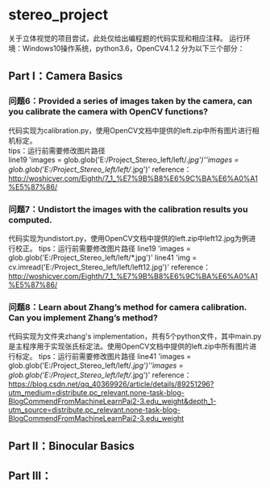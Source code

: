 # stereo_project
关于立体视觉的项目尝试，此处仅给出编程题的代码实现和相应注释。
运行环境：Windows10操作系统，python3.6，OpenCV4.1.2
分为以下三个部分： 
## Part Ⅰ：Camera Basics
### 问题6：Provided a series of images taken by the camera, can you calibrate the camera with OpenCV functions? 
代码实现为calibration.py，使用OpenCV文档中提供的left.zip中所有图片进行相机标定。  
tips：运行前需要修改图片路径  
line19 'images = glob.glob('E:/Project_Stereo_left/left/*.jpg')''images = glob.glob('E:/Project_Stereo_left/left/*.jpg')'
reference：http://woshicver.com/Eighth/7_1_%E7%9B%B8%E6%9C%BA%E6%A0%A1%E5%87%86/

### 问题7：Undistort the images with the calibration results you computed. 
代码实现为undistort.py，使用OpenCV文档中提供的left.zip中left12.jpg为例进行校正。
tips：运行前需要修改图片路径
line19 'images = glob.glob('E:/Project_Stereo_left/left/*.jpg')'
line41 'img = cv.imread('E:/Project_Stereo_left/left/left12.jpg')'
reference：http://woshicver.com/Eighth/7_1_%E7%9B%B8%E6%9C%BA%E6%A0%A1%E5%87%86/

### 问题8：Learn about Zhang’s method for camera calibration. Can you implement Zhang’s method? 
代码实现为文件夹zhang's implementation，共有5个python文件，其中main.py是主程序用于实现张氏标定法。使用OpenCV文档中提供的left.zip中所有图片进行标定。
tips：运行前需要修改图片路径
line41 'images = glob.glob('E:/Project_Stereo_left/left/*.jpg')''images = glob.glob('E:/Project_Stereo_left/left/*.jpg')'
reference：https://blog.csdn.net/qq_40369926/article/details/89251296?utm_medium=distribute.pc_relevant.none-task-blog-BlogCommendFromMachineLearnPai2-3.edu_weight&depth_1-utm_source=distribute.pc_relevant.none-task-blog-BlogCommendFromMachineLearnPai2-3.edu_weight

## Part Ⅱ：Binocular Basics 
## Part Ⅲ： 
